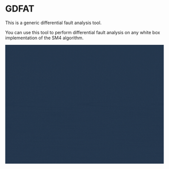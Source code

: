 # GDFAT

This is a generic differential fault analysis tool.

You can use this tool to perform differential fault analysis on any white box implementation of the SM4 algorithm.

![img](https://github.com/Zhang-SDU/cst-project/blob/main/readme.gif)
